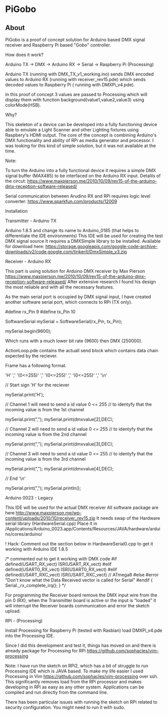 # PiGobo

## About

PiGobo is a proof of concept solution for Arduino based DMX signal receiver and Raspberry Pi based "Gobo" controller.

How does it work?

Arduino TX -> DMX -> Arduino RX -> Serial -> Raspberry Pi (Processing)

Arduino TX (running with DMX_TX_v1_working.ino) sends DMX encoded values to Arduino RX (running with receiver_rev15.pde) which sends decoded values to Raspberry Pi ( running with DMXPi_v4.pde).

In this proof of concept 3 values are passed to Processing which will display them with function background(value1,value2,value3) using colorMode(HSB).

Why?

This skeleton of a device can be developed into a fully functioning device able to emulate a Light Scanner and other Lighting fixtures using Raspbery's HDMI output. The core of the concept is combining Arduino's DMX functionality and ability of RPi as media generator and processor.
I was looking for this kind of simple solution, but it was not available at the time.

Note:

To turn the Arduino into a fully functional device it requires a simple DMX signal buffer (MAX485) to be interfaced on the Arduino RX input.
Detalils of the circut: 
https://www.maxpierson.me/2010/10/09/rev15-of-the-arduino-dmx-reception-software-released/

Serial communication between Arudino RX and RPi requires logic level converter:
https://www.sparkfun.com/products/12009

Installation

Transmitter - Arduino TX


Arduino 1.8.5 and change its name to Arduino_0185 (that helps to differentiate the IDE environments)
This IDE will be used for creating the test DMX signal source
It requires a DMXSimple library to be installed.
Available for download here:
https://storage.googleapis.com/google-code-archive-downloads/v2/code.google.com/tinkerit/DmxSimple_v3.zip

Receiver - Arduino RX

This part is using solution for Arduino DMX receiver by Max Pierson https://www.maxpierson.me/2010/10/09/rev15-of-the-arduino-dmx-reception-software-released/
After extensive research I found his design the most reliable and with all the necessary features.  

As the main serial port is occupied by DMX signal input, I have created another software serial port, which connects to RPi (TX only).

#define rx_Pin 9
#define tx_Pin 10

SoftwareSerial mySerial =  SoftwareSerial(rx_Pin, tx_Pin);

mySerial.begin(9600);

Which runs with a much lower bit rate (9600) then DMX (250000).


ActionLoop.pde contains the actuall send block which contains data chain expected by the reciever.

Frame has a following format.

'H' ',' '(0<=255)' ',' '(0<=255)' ',' '(0<=255)' ',' '\n'


  // Start sign 'H' for the reciever 
 
  mySerial.print('H');
  

  // Channel 1 will need to send a id value 0 <= 255 
  // to identyfy that the incoming value is from the 1st channel 

  mySerial.print(",");
  mySerial.print(dmxvalue[2],DEC);

  
  // Channel 2 will need to send a id value 0 <= 255 
  // to identyfy that the incoming value is from the 2nd channel 
  
  mySerial.print(",");
  mySerial.print(dmxvalue[3],DEC);


  // Channel 3 will need to send a id value 0 <= 255 
  // to identyfy that the incoming value is from the 3rd channel 
  
  mySerial.print(",");
  mySerial.print(dmxvalue[4],DEC);
  
  // End '\n'

  mySerial.print(",");
  mySerial.println();


Arduino 0023 - Legacy

This IDE will be used for the actual DMX receiver
All software package are here http://www.maxpierson.me/wp-content/uploads/2010/10/receiver_rev15.zip
It needs swap of the Hardware serial library (HardwareSerial.cpp)
Place it in /Applications/Arduino_0023.app/Contents/Resources/JAVA/hardware/arduino/cores/arduino/

! Hack:
Comment out the section below in HardwareSerial0.cpp to get it working with Arduino IDE 1.8.5

/* commented out to get it working with DMX code 
        #if defined(USART_RX_vect) ISR(USART_RX_vect)
        #elif defined(USART0_RX_vect) ISR(USART0_RX_vect)
        #elif defined(USART_RXC_vect) ISR(USART_RXC_vect) // ATmega8
        #else
        #error "Don't know what the Data Received vector is called for Serial”
        #endif
        { Serial._rx_complete_irq(); }
        */

For programming the Receiver board remove the DMX input wire from the pin 0 (RX), when the Transmitter board is active or the input is “loaded” it will interrupt the Receiver boards communication and error the sketch upload.

RPi - (Processing)

Install Processing for Raspberry Pi (tested with Rasbian) load DMXPi_v4.pde into the Processing IDE.

Since I did this development and test it, things has moved on and there is already package for Processing for RPi
https://github.com/sophacles/vim-processing


Note:
I have run the sketch on RPi2, which has a bit of struggle to run Processing IDE which is JAVA based.
To make my life easier I used Processing in Vim https://github.com/sophacles/vim-processing over ssh.
This significantly removes load from the RPi processor and makes developing in RPi as easy as any other system.
Applications can be compiled and run directly from the command line.

There has been particular issues with running the sketch on RPi related to security configuration.
You might need to run it with sudo.


